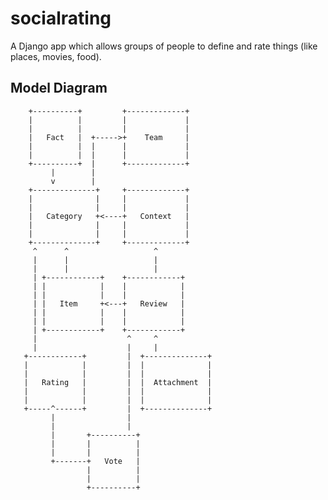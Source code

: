 # socialrating
A Django app which allows groups of people to define and rate things (like places, movies, food). 


## Model Diagram

        +----------+         +-------------+
        |          |         |             |
        |          |         |             |
        |   Fact   |  +----->+    Team     |
        |          |  |      |             |
        |          |  |      |             |
        +----------+  |      +-------------+
             |        |
             v        |
        +--------------+     +-------------+
        |              |     |             |
        |              |     |             |
        |   Category   +<----+   Context   |
        |              |     |             |
        |              |     |             |
        +--------------+     +-------------+
         ^      ^                   ^
         |      |                   |
         |      |                   |
         | +------------+    +------------+
         | |            |    |            |
         | |            |    |            |
         | |   Item     +<---+   Review   |
         | |            |    |            |
         | |            |    |            |
         | +------------+    +------------+
         |                    ^     ^
         |                    |     |
       +------------+         |  +--------------+
       |            |         |  |              |
       |            |         |  |              |
       |   Rating   |         |  |  Attachment  |
       |            |         |  |              |
       |            |         |  |              |
       +-----^------+         |  +--------------+
             |                |
             |                |
             |       +----------+
             |       |          |
             |       |          |
             +-------+   Vote   |
                     |          |
                     |          |
                     +----------+

